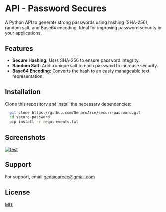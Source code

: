 # API - Password Secures

A Python API to generate strong passwords using hashing (SHA-256), random salt, and Base64 encoding. Ideal for improving password security in your applications.


## Features

- **Secure Hashing:** Uses SHA-256 to ensure password integrity.
- **Random Salt:** Add a unique salt to each password to increase security.
- **Base64 Encoding:** Converts the hash to an easily manageable text representation.
## Installation

Clone this repository and install the necessary dependencies:

```bash
  git clone https://github.com/GenaroArce/secure-password.git
  cd secure-password
  pip install -r requirements.txt
```
    
## Screenshots

[![test](https://i.postimg.cc/13gtFWqW/new-capturer.jpg)](https://postimg.cc/gxWmFH4R)


## Support

For support, email genaroarcee@gmail.com


## License

[MIT](https://choosealicense.com/licenses/mit/)

